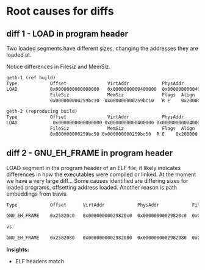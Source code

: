 # Root causes for diffs

## diff 1 - LOAD in program header

Two loaded segments have different sizes, changing the addresses they are loaded at.

Notice differences in Filesiz and MemSiz.

```txt
geth-1 (ref build)
Type            Offset               VirtAddr            PhysAddr
LOAD            0x0000000000000000   0x0000000000400000  0x0000000000400000
                FileSiz              MemSiz              Flags  Align
                0x000000000259bc10  0x000000000259bc10   R E    0x200000
```

```txt
geth-2 (reproducing build)
Type            Offset               VirtAddr            PhysAddr
LOAD             0x0000000000000000 0x0000000000400000 0x0000000000400000
                FileSiz              MemSiz              Flags  Align
                0x000000000259bc50 0x000000000259bc50  R E    0x200000
```

## diff 2 - GNU_EH_FRAME in program header

LOAD segment in the program header of an ELF file, it likely indicates differences in how the executables were compiled or linked.
At the moment we have a very large diff... Some causes identified are differing sizes for loaded programs, offsetting address loaded. Another reason is path embeddings from travis.

```txt
Type            Offset      VirtAddr            PhysAddr            FileSiz     MemSiz     Flg  Align

GNU_EH_FRAME    0x25820c0   0x00000000029820c0  0x00000000029820c0  0x003afc    0x003afc    R     0x4

vs

GNU_EH_FRAME    0x2582080   0x0000000002982080  0x0000000002982080  0x003afc    0x003afc    R   0x4
```

**Insights:**

- ELF headers match

```

```
